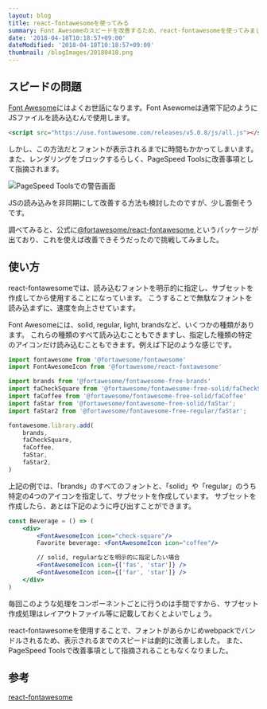 ```yaml
---
layout: blog
title: react-fontawesomeを使ってみる
summary: Font Awesomeのスピードを改善するため、react-fontawesomeを使ってみました。
date: '2018-04-18T10:18:57+09:00'
dateModified: '2018-04-18T10:18:57+09:00'
thumbnail: /blogImages/20180418.png
---
```

## スピードの問題

[Font Awesome](https://fontawesome.com/icons?d=gallery)にはよくお世話になります。Font Asewomeは通常下記のようにJSファイルを読み込むんで使用します。

```html
<script src="https://use.fontawesome.com/releases/v5.0.8/js/all.js"></script>
```

しかし、この方法だとフォントが表示されるまでに時間もかかってしまいます。また、レンダリングをブロックするらしく、PageSpeed Toolsに改善事項として指摘されます。

![PageSpeed Toolsでの警告画面](/blogImages/20180418.png)

JSの読み込みを非同期にして改善する方法も検討したのですが、少し面倒そうです。

調べてみると、公式に[@fortawesome/react-fontawesome
](https://github.com/FortAwesome/react-fontawesome)というパッケージが出ており、これを使えば改善できそうだったので挑戦してみました。

## 使い方

react-fontawesomeでは、読み込むフォントを明示的に指定し、サブセットを作成してから使用することになっています。
こうすることで無駄なフォントを読み込まずに、速度を向上させています。

Font Awesomeには、solid, regular, light, brandsなど、いくつかの種類があります。
これらの種類のすべて読み込むこともできますし、指定した種類の特定のアイコンだけ読み込むこともできます。例えば下記のような感じです。

```jsx
import fontawesome from '@fortawesome/fontawesome'
import FontAwesomeIcon from '@fortawesome/react-fontawesome'

import brands from '@fortawesome/fontawesome-free-brands'
import faCheckSquare from '@fortawesome/fontawesome-free-solid/faCheckSquare'
import faCoffee from '@fortawesome/fontawesome-free-solid/faCoffee'
import faStar from '@fortawesome/fontawesome-free-solid/faStar';
import faStar2 from '@fortawesome/fontawesome-free-regular/faStar';

fontawesome.library.add(
    brands,
    faCheckSquare,
    faCoffee,
    faStar,
    faStar2,
)
```

上記の例では、「brands」のすべてのフォントと、「solid」や「regular」のうち特定の4つのアイコンを指定して、サブセットを作成しています。
サブセットを作成したら、あとは下記のように呼び出すことができます。

```jsx
const Beverage = () => (
    <div>
        <FontAwesomeIcon icon="check-square"/>
        Favorite beverage: <FontAwesomeIcon icon="coffee"/>

        // solid, regularなどを明示的に指定したい場合
        <FontAwesomeIcon icon={['fas', 'star']} />
        <FontAwesomeIcon icon={['far', 'star']} />
    </div>
)
```

毎回このような処理をコンポーネントごとに行うのは手間ですから、サブセット作成処理はレイアウトファイル等に記載しておくとよいでしょう。

react-fontawesomeを使用することで、フォントがあらかじめwebpackでバンドルされるため、表示されるまでのスピードは劇的に改善しました。
また、PageSpeed Toolsで改善事項として指摘されることもなくなりました。

## 参考
[react-fontawesome](https://github.com/FortAwesome/react-fontawesome)
